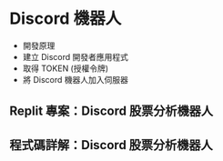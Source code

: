 # Discord 機器人
- 開發原理
- 建立 Discord 開發者應用程式
- 取得 TOKEN (授權令牌)
- 將 Discord 機器人加入伺服器

## Replit 專案：Discord 股票分析機器人


## 程式碼詳解：Discord 股票分析機器人
